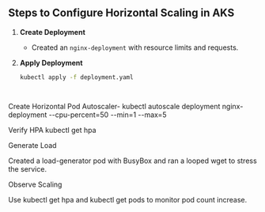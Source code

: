 ## Steps to Configure Horizontal Scaling in AKS

1. **Create Deployment**
   - Created an `nginx-deployment` with resource limits and requests.

2. **Apply Deployment**
   ```bash
   kubectl apply -f deployment.yaml




Create Horizontal Pod Autoscaler- 
kubectl autoscale deployment nginx-deployment --cpu-percent=50 --min=1 --max=5


Verify HPA
kubectl get hpa

Generate Load

Created a load-generator pod with BusyBox and ran a looped wget to stress the service.

Observe Scaling

Use kubectl get hpa and kubectl get pods to monitor pod count increase.
